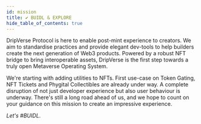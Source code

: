 ```yaml
---
id: mission
title: ✔️ BUIDL & EXPLORE
hide_table_of_contents: true
---
```


DripVerse Protocol is here to enable post-mint experience to creators. We aim to standardise practices and provide elegant dev-tools to help builders create the next generation of Web3 products. Powered by a robust NFT bridge to bring interoperable assets, DripVerse is the first step towards a truly open Metaverse Operating System.

We're starting with adding utilities to NFTs. First use-case on Token Gating, NFT Tickets and Phygital Collectibles are already under way. A complete disruption of not just developer experience but also user behaviour is underway. There's still a long road ahead of us, and we hope to count on your guidance on this mission to create an impressive experience.

_Let's #BUIDL_.

